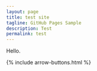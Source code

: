 ```yaml
---
layout: page
title: test site
tagline: GitHub Pages Sample
description: Test
permalink: test
---
```


Hello.

<script>console.log("Hi")</script>

{% include arrow-buttons.html %}
